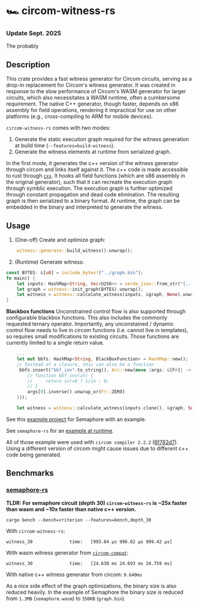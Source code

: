 # 🏎️ circom-witness-rs

### Update Sept. 2025
The probably 

## Description

This crate provides a fast witness generator for Circom circuits, serving as a drop-in replacement for Circom's witness generator. It was created in response to the slow performance of Circom's WASM generator for larger circuits, which also necessitates a WASM runtime, often a cumbersome requirement. The native C++ generator, though faster, depends on x86 assembly for field operations, rendering it impractical for use on other platforms (e.g., cross-compiling to ARM for mobile devices).

`circom-witness-rs` comes with two modes:

1. Generate the static execution graph required for the witness generation at build time (`--features=build-witness`).
2. Generate the witness elements at runtime from serialized graph.

In the first mode, it generates the c++ version of the witness generator through circom and links itself against it. The c++ code is made accessible to rust through [`cxx`](https://github.com/dtolnay/cxx). It hooks all field functions (which are x86 assembly in the original generator), such that it can recreate the execution graph through symblic execution. The execution graph is further optimized through constant propagation and dead code elimination. The resulting graph is then serialized to a binary format. At runtime, the graph can be embedded in the binary and interpreted to generate the witness.

## Usage

1. (One-off) Create and optimize graph:
```rust
    witness::generate::build_witness().unwrap();
```

2. (Runtime) Generate witness:
```rust
const BYTES: &[u8] = include_bytes!("../graph.bin");
fn main() {
    let inputs: HashMap<String, Vec<U256>> = serde_json::from_str("{...}").unwrap();
    let graph = witness::init_graph(BYTES).unwrap();
    let witness = witness::calculate_witness(inputs, &graph, None).unwrap();
}
```

**Blackbox functions**
Unconstrained control flow is also supported through configurable blackbox functions. This also includes the commonly requested ternary operator. Importantly, any unconstained / dynamic control flow needs to live in circom functions (i.e. cannot live in templates), so requires small modifications to existing circuits. Those functions are currently limited to a single return value. 

```rust
    ...
    let mut bbfs: HashMap<String, BlackBoxFunction> = HashMap::new();
    // Instead of a closure, this can also be a function
     bbfs.insert("bbf_inv".to_string(), Arc::new(move |args: &[Fr]| -> Fr {
        // function bbf_inv(in) {
        //     return in!=0 ? 1/in : 0;
        // }
        args[0].inverse().unwrap_or(Fr::ZERO)
    }));

    let witness = witness::calculate_witness(inputs.clone(), &graph, Some(&bbfs)).unwrap();
```

See this [example project](https://github.com/philsippl/semaphore-witness-example) for Semaphore with an example. 

See `semaphore-rs` for an [example at runtime](https://github.com/worldcoin/semaphore-rs/blob/62f556bdc1a2a25021dcccc97af4dfa522ab5789/src/protocol/mod.rs#L161-L163).

All of those example were used with `circom compiler 2.2.2` ([6f782d7](https://github.com/iden3/circom/tree/6f782d7)). Using a different version of circom might cause issues due to different c++ code being generated.

## Benchmarks

### [semaphore-rs](https://github.com/worldcoin/semaphore-rs/tree/main)
**TLDR: For semaphore circuit (depth 30) `circom-witness-rs` is ~25x faster than wasm and ~10x faster than native c++ version.**
```
cargo bench --bench=criterion --features=bench,depth_30
```

With `circom-witness-rs`:
```
witness_30              time:   [993.84 µs 996.62 µs 999.42 µs]
```

With wasm witness generator from [`circom-compat`](https://github.com/arkworks-rs/circom-compat/blob/master/src/witness/witness_calculator.rs):
```
witness_30              time:   [24.630 ms 24.693 ms 24.759 ms]
```

With native c++ witness generator from circom: `9.640ms`

As a nice side effect of the graph optimizations, the binary size is also reduced heavily. In the example of Semaphore the binary size is reduced from `1.3MB` (`semaphore.wasm`) to `350KB` (`graph.bin`). 

